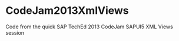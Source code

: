 CodeJam2013XmlViews
===================

Code from the quick SAP TechEd 2013 CodeJam SAPUI5 XML Views session
